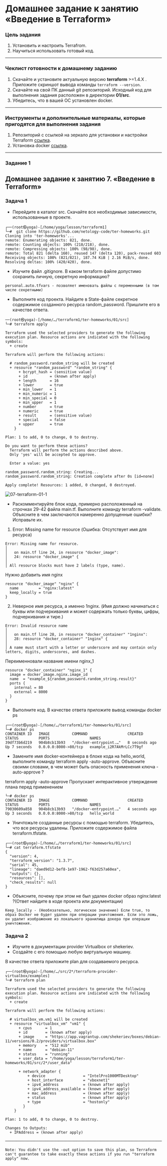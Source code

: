 # Домашнее задание к занятию «Введение в Terraform»

### Цель задания

1. Установить и настроить Terrafrom.
2. Научиться использовать готовый код.

------

### Чеклист готовности к домашнему заданию

1. Скачайте и установите актуальную версию **terraform** >=1.4.X . Приложите скриншот вывода команды ```terraform --version```.
2. Скачайте на свой ПК данный git репозиторий. Исходный код для выполнения задания расположен в директории **01/src**.
3. Убедитесь, что в вашей ОС установлен docker.

------

### Инструменты и дополнительные материалы, которые пригодятся для выполнения задания

1. Репозиторий с ссылкой на зеркало для установки и настройки Terraform  [ссылка](https://github.com/netology-code/devops-materials).
2. Установка docker [ссылка](https://docs.docker.com/engine/install/ubuntu/). 
------

### Задание 1

## Домашнее задание к занятию 7. «Введение в Terraform»

### Задача 1

- Перейдите в каталог src. Скачайте все необходимые зависимости, использованные в проекте.
```
┌──(root㉿yoga)-[/home/yoga/lesson/terraform1]
└─#  git clone https://github.com/netology-code/ter-homeworks.git
Cloning into 'ter-homeworks'...
remote: Enumerating objects: 821, done.
remote: Counting objects: 100% (218/218), done.
remote: Compressing objects: 100% (98/98), done.
remote: Total 821 (delta 160), reused 147 (delta 120), pack-reused 603
Receiving objects: 100% (821/821), 187.74 KiB | 2.16 MiB/s, done.
Resolving deltas: 100% (420/420), done.
```
- Изучите файл .gitignore. В каком terraform файле допустимо сохранить личную, секретную информацию?
```
personal.auto.tfvars - позволяет именовать файлы с переменными (в том числе секретными)
```
- Выполните код проекта. Найдите в State-файле секретное содержимое созданного ресурса random_password. Пришлите его в качестве ответа.
```
──(root㉿yoga)-[/home/…/terraform1/ter-homeworks/01/src]
└─# terraform apply

Terraform used the selected providers to generate the following execution plan. Resource actions are indicated with the following symbols:
  + create

Terraform will perform the following actions:

  # random_password.random_string will be created
  + resource "random_password" "random_string" {
      + bcrypt_hash = (sensitive value)
      + id          = (known after apply)
      + length      = 16
      + lower       = true
      + min_lower   = 1
      + min_numeric = 1
      + min_special = 0
      + min_upper   = 1
      + number      = true
      + numeric     = true
      + result      = (sensitive value)
      + special     = false
      + upper       = true
    }

Plan: 1 to add, 0 to change, 0 to destroy.

Do you want to perform these actions?
  Terraform will perform the actions described above.
  Only 'yes' will be accepted to approve.

  Enter a value: yes

random_password.random_string: Creating...
random_password.random_string: Creation complete after 0s [id=none]

Apply complete! Resources: 1 added, 0 changed, 0 destroyed.
```
![07-terraform-01-1](https://github.com/Kapotov/7.1/assets/123774335/7799a55f-555d-421a-bf83-7ce918a965a3)



- Раскомментируйте блок кода, примерно расположенный на строчках 29-42 файла main.tf. Выполните команду terraform -validate. Объясните в чем заключаются намеренно допущенные ошибки? Исправьте их.
1. Error: Missing name for resource (Ошибка: Отсутствует имя для ресурса)
```
Error: Missing name for resource.
│
│   on main.tf line 24, in resource "docker_image":
│   24: resource "docker_image" {
│
│ All resource blocks must have 2 labels (type, name).
```
Нужно добавить имя nginx
```
resource "docker_image" "nginx" {
  name         = "nginx:latest"
  keep_locally = true
}
```
2. Неверное имя ресурса, а именно 1nginx. (Имя должно начинаться с буквы или подчеркивания и может содержать только буквы, цифры, подчеркивания и тире.)
```
Error: Invalid resource name
│
│   on main.tf line 28, in resource "docker_container" "1nginx":
│   28: resource "docker_container" "1nginx" {
│
│ A name must start with a letter or underscore and may contain only letters, digits, underscores, and dashes.
```
Переименновали название имени nginx_1
```
resource "docker_container" "nginx_1" {
  image = docker_image.nginx.image_id
  name  = "example_${random_password.random_string.result}"
  ports {
    internal = 80
    external = 8000
  }
}
```
- Выполните код. В качестве ответа приложите вывод команды docker ps
```
┌──(root㉿yoga)-[/home/…/terraform1/ter-homeworks/01/src]
└─# docker ps
CONTAINER ID   IMAGE          COMMAND                  CREATED         STATUS         PORTS                  NAMES
39df73b6d219   904b8cb13b93   "/docker-entrypoint.…"   8 seconds ago   Up 7 seconds   0.0.0.0:8000->80/tcp   example_i2R7AkMrLCc7T9gf
```
- Замените имя docker-контейнера в блоке кода на hello_world, выполните команду terraform apply -auto-approve. Объясните своими словами, в чем может быть опасность применения ключа -auto-approve ?
  
 terraform apply -auto-approve Пропускает интерактивное утверждение плана перед применением
```
└─# docker ps
CONTAINER ID   IMAGE          COMMAND                  CREATED         STATUS         PORTS                  NAMES
79030609a858   904b8cb13b93   "/docker-entrypoint.…"   4 seconds ago   Up 3 seconds   0.0.0.0:8000->80/tcp   hello_world
```
- Уничтожьте созданные ресурсы с помощью terraform. Убедитесь, что все ресурсы удалены. Приложите содержимое файла terraform.tfstate.
```
┌──(root㉿yoga)-[/home/…/terraform1/ter-homeworks/01/src]
└─# cat terraform.tfstate
{
  "version": 4,
  "terraform_version": "1.3.7",
  "serial": 45,
  "lineage": "daed9d12-bef8-1e97-1962-f63d257a60ea",
  "outputs": {},
  "resources": [],
  "check_results": null
}
```
- Объясните, почему при этом не был удален docker образ nginx:latest ?(Ответ найдите в коде проекта или документации)
```
Keep_locally - (Необязательно, логическое значение) Если true, то образ Docker не будет удален при операции уничтожения. Если это ложь, он удалит изображение из локального хранилища докера при операции уничтожения.
```


### Задача 2

- Изучите в документации provider Virtualbox от shekeriev.
- Создайте с его помощью любую виртуальную машину.
  
В качестве ответа приложите plan для создаваемого ресурса.

```
┌──(root㉿yoga)-[/home/…/src/2*/terraform-provider-virtualbox/examples]
└─# terraform plan

Terraform used the selected providers to generate the following execution plan. Resource actions are indicated with the following symbols:
  + create

Terraform will perform the following actions:

  # virtualbox_vm.vm1 will be created
  + resource "virtualbox_vm" "vm1" {
      + cpus      = 1
      + id        = (known after apply)
      + image     = "https://app.vagrantup.com/shekeriev/boxes/debian-11/versions/0.2/providers/virtualbox.box"
      + memory    = "512 mib"
      + name      = "debian-11"
      + status    = "running"
      + user_data = "/home/yoga/lesson/terraform1/ter-homeworks/01/src/2*/user_data"

      + network_adapter {
          + device                 = "IntelPro1000MTDesktop"
          + host_interface         = "vboxnet1"
          + ipv4_address           = (known after apply)
          + ipv4_address_available = (known after apply)
          + mac_address            = (known after apply)
          + status                 = (known after apply)
          + type                   = "hostonly"
        }
    }

Plan: 1 to add, 0 to change, 0 to destroy.

Changes to Outputs:
  + IPAddress = (known after apply)

─────────────────────────────────────────────────────────────────────────────────────────────────────────────────────────────────────────────────────────────────────────────

Note: You didn't use the -out option to save this plan, so Terraform can't guarantee to take exactly these actions if you run "terraform apply" now.

```
